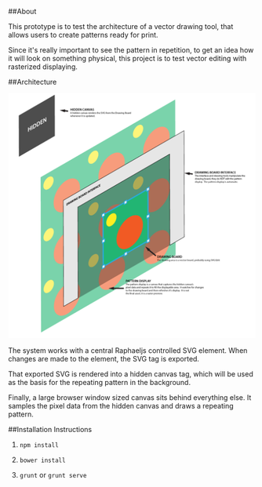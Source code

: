 ##About

This prototype is to test the architecture of a vector drawing tool, that allows users to create patterns ready for print.

Since it's really important to see the pattern in repetition, to get an idea how it will look on something physical, this project is to test vector editing with rasterized displaying.

##Architecture

![Prototype Architecture](architecture.png "The Prototype Architecture")

The system works with a central Raphaeljs controlled SVG element.  When changes are made to the element, the SVG tag is exported.

That exported SVG is rendered into a hidden canvas tag, which will be used as the basis for the repeating pattern in the background.

Finally, a large browser window sized canvas sits behind everything else.  It samples the pixel data from the hidden canvas and draws a repeating pattern.


##Installation Instructions

1. ```npm install```

2. ```bower install```

3. ```grunt``` or ```grunt serve```
